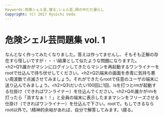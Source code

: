 ```yaml
---
Keywords:危険シェル芸,寝る,シェル芸,頭の中だだ漏らし
Copyright: (C) 2017 Ryuichi Ueda
---
```


# 危険シェル芸問題集 vol. 1
なんとなく作ってみたくなりました。答えは作ってませんし、そもそも正解の存在すら怪しいですが・・・\結果として似たような問題になりますた。\<h2>Q1</h2>\誰かがマシンにログインしてきたらマシンを再起動するワンライナーをrootで仕込んで待ち伏せしてください。\<h2>Q2</h2>\端末の画面を赤青に気持ち悪い周波数で点滅させてみましょう。それができたらrootで任意のユーザの端末に送り込んでみましょう。\<h2>Q3</h2>\だいたい100回に1回、lsを打つとrmが起動する仕掛け（できればワンライナー）を仕込んでください。\<h2>Q4</h2>\誰かがrmを打ったら「消すなぁ！！」と全員の端末に表示したままマシンをフリーズさせる仕掛け（できればワンライナー）を仕込んで下さい。rootで。もしできるならroot以外で。\\精神的余裕があれば、自分で解答してみます。\\寝る。
